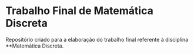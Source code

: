 # Trabalho Final de Matemática Discreta

Repositório criado para a elaboração do trabalho final referente à disciplina **Matemática Discreta.
